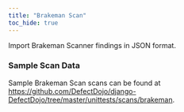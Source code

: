```yaml
---
title: "Brakeman Scan"
toc_hide: true
---
```

Import Brakeman Scanner findings in JSON format.

### Sample Scan Data
Sample Brakeman Scan scans can be found at https://github.com/DefectDojo/django-DefectDojo/tree/master/unittests/scans/brakeman.
